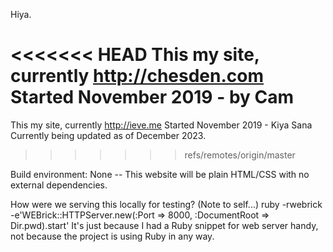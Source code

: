 Hiya.

<<<<<<< HEAD
This my site, currently http://chesden.com
Started November 2019 - by Cam
=======
This my site, currently http://ieve.me
Started November 2019 - Kiya Sana
Currently being updated as of December 2023.
>>>>>>> refs/remotes/origin/master

Build environment: None -- This website will be plain HTML/CSS with no external dependencies.

How were we serving this locally for testing? (Note to self...)
ruby -rwebrick -e'WEBrick::HTTPServer.new(:Port => 8000, :DocumentRoot => Dir.pwd).start'
It's just because I had a Ruby snippet for web server handy, not because the project is using Ruby in any way.
